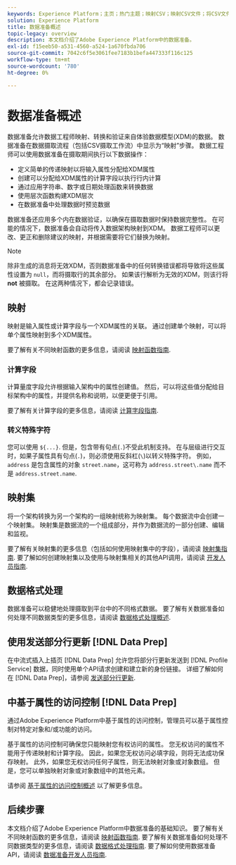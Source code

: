 ```yaml
---
keywords: Experience Platform；主页；热门主题；映射CSV；映射CSV文件；将CSV文件映射到XDM；将CSV映射到XDM;UI指南；映射；数据准备；数据准备；准备数据；
solution: Experience Platform
title: 数据准备概述
topic-legacy: overview
description: 本文档介绍了Adobe Experience Platform中的数据准备。
exl-id: f15eeb50-a531-4560-a524-1a670fbda706
source-git-commit: 7042c6f5e3061fee7183b1befa447333f116c125
workflow-type: tm+mt
source-wordcount: '780'
ht-degree: 0%

---
```



# 数据准备概述

数据准备允许数据工程师映射、转换和验证来自体验数据模型(XDM)的数据。 数据准备在数据摄取流程（包括CSV摄取工作流）中显示为“映射”步骤。 数据工程师可以使用数据准备在摄取期间执行以下数据操作：

- 定义简单的传递映射以将输入属性分配给XDM属性
- 创建可以分配给XDM属性的计算字段以执行行内计算
- 通过应用字符串、数字或日期处理函数来转换数据
- 使用层次函数构建XDM层次
- 在数据准备中处理数据时预览数据

数据准备还应用多个内在数据验证，以确保在摄取数据时保持数据完整性。 在可能的情况下，数据准备会自动将传入数据架构映射到XDM。 数据工程师可以更改、更正和删除建议的映射，并根据需要将它们替换为映射。

>[!NOTE]
>
>除非生成的消息将无效XDM，否则数据准备中的任何转换错误都将导致将这些属性设置为 `null`，而将摄取行的其余部分。 如果该行解析为无效的XDM，则该行将 **not** 被摄取。 在这两种情况下，都会记录错误。

## 映射

映射是输入属性或计算字段与一个XDM属性的关联。 通过创建单个映射，可以将单个属性映射到多个XDM属性。

要了解有关不同映射函数的更多信息，请阅读 [映射函数指南](./functions.md).

### 计算字段

计算量度字段允许根据输入架构中的属性创建值。 然后，可以将这些值分配给目标架构中的属性，并提供名称和说明，以便更便于引用。

要了解有关计算字段的更多信息，请阅读 [计算字段指南](./functions.md#calculated-fields).

### 转义特殊字符

您可以使用 `${...}`. 但是，包含带有句点(`.`)不受此机制支持。 在与层级进行交互时，如果子属性具有句点(`.`)，则必须使用反斜杠(`\`)以转义特殊字符。 例如， `address` 是包含属性的对象 `street.name`，这可称为 `address.street\.name` 而不是 `address.street.name`.

## 映射集

将一个架构转换为另一个架构的一组映射统称为映射集。 每个数据流中会创建一个映射集。 映射集是数据流的一个组成部分，并作为数据流的一部分创建、编辑和监视。

要了解有关映射集的更多信息（包括如何使用映射集中的字段），请阅读 [映射集指南](./mapping-set.md). 要了解如何创建映射集以及使用与映射集相关的其他API调用，请阅读 [开发人员指南](./api/mapping-set.md).

## 数据格式处理

数据准备可以稳健地处理摄取到平台中的不同格式数据。 要了解有关数据准备如何处理不同数据类型的更多信息，请阅读 [数据格式处理概述](./data-handling.md).

## 使用发送部分行更新 [!DNL Data Prep]

在中流式插入上插页 [!DNL Data Prep] 允许您将部分行更新发送到 [!DNL Profile Service] 数据，同时使用单个API请求创建和建立新的身份链接。 详细了解如何在 [!DNL Data Prep]，请参阅 [发送部分行更新](./upserts.md).

## 中基于属性的访问控制 [!DNL Data Prep]

通过Adobe Experience Platform中基于属性的访问控制，管理员可以基于属性控制对特定对象和/或功能的访问。

基于属性的访问控制可确保您只能映射您有权访问的属性。 您无权访问的属性不能用于传递映射和计算字段。 因此，如果您无权访问必填字段，则将无法成功保存映射。 此外，如果您无权访问任何子属性，则无法映射对象或对象数组。 但是，您可以单独映射对象或对象数组中的其他元素。

请参阅 [基于属性的访问控制概述](../access-control/abac/overview.md) 以了解更多信息。

## 后续步骤

本文档介绍了Adobe Experience Platform中数据准备的基础知识。 要了解有关不同映射函数的更多信息，请阅读 [映射函数指南](./functions.md). 要了解有关数据准备如何处理不同数据类型的更多信息，请阅读 [数据格式处理指南](./data-handling.md#dates). 要了解如何使用数据准备API，请阅读 [数据准备开发人员指南](api/overview.md).
